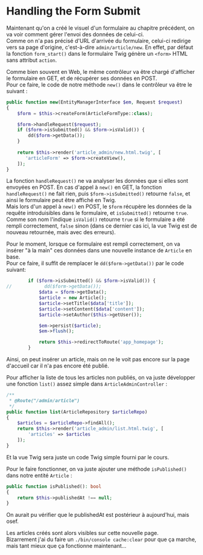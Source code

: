 # Handling the Form Submit

Maintenant qu'on a créé le visuel d'un formulaire au chapitre précédent, on va voir
comment gérer l'envoi des données de celui-ci.  
Comme on n'a pas précisé d'URL d'arrivée du formulaire, celui-ci redirige vers sa
page d'origine, c'est-à-dire `admin/article/new`. En effet, par défaut la fonction
`form_start()` dans le formulaire Twig génère un `<form>` HTML sans attribut 
`action`.  

Comme bien souvent en Web, le même contrôleur va être chargé d'afficher le
formulaire en GET, et de récupérer ses données en POST.  
Pour ce faire, le code de notre méthode `new()` dans le contrôleur va être
le suivant :
```PHP
public function new(EntityManagerInterface $em, Request $request)
{
    $form = $this->createForm(ArticleFormType::class);

    $form->handleRequest($request);
    if ($form->isSubmitted() && $form->isValid()) {
        dd($form->getData());
    }
    
    return $this->render('article_admin/new.html.twig', [
       'articleForm' => $form->createView(),
    ]);
}
```

La fonction `handleRequest()` ne va analyser les données que si elles sont 
envoyées en POST. En cas d'appel à `new()` en GET, la fonction `handleRequest()` 
ne fait rien, puis `$form->isSubmitted()` retourne `false`, et ainsi le formulaire
peut être affiché en Twig.  
Mais lors d'un appel à `new()` en POST, le `$form` récupère les données de la
requête introduisibles dans le formulaire, et `isSubmitted()` retourne `true`.  
Comme son nom l'indique `isValid()` retourne `true` si le formulaire a été 
rempli correctement, `false` sinon (dans ce dernier cas ici, la vue Twig est
de nouveau retournée, mais avec des erreurs).  


Pour le moment, lorsque ce formulaire est rempli correctement, on va insérer
"à la main" ces données dans une nouvelle instance de `Article` en base.  
Pour ce faire, il suffit de remplacer le `dd($form->getData())` par le code 
suivant:
```PHP
        if ($form->isSubmitted() && $form->isValid()) {
//            dd($form->getData());
            $data = $form->getData();
            $article = new Article();
            $article->setTitle($data['title']);
            $article->setContent($data['content']);
            $article->setAuthor($this->getUser());

            $em->persist($article);
            $em->flush();

            return $this->redirectToRoute('app_homepage');
        }
```

Ainsi, on peut insérer un article, mais on ne le voit pas encore sur la page
d'accueil car il n'a pas encore été publié.  

Pour afficher la liste de tous les articles non publiés, on va juste développer
une fonction `list()` assez simple dans `ArticleAdminController` :
```PHP
/**
 * @Route("/admin/article")
 */
public function list(ArticleRepository $articleRepo)
{
    $articles = $articleRepo->findAll();
    return $this->render('article_admin/list.html.twig', [
        'articles' => $articles
    ]);
}
```
Et la vue Twig sera juste un code Twig simple fourni par le cours.

Pour le faire fonctionner, on va juste ajouter une méthode `isPublished()` dans
notre entité `Article` : 
```PHP
public function isPublished(): bool
{
    return $this->publishedAt !== null;
}
```
On aurait pu vérifier que le publishedAt est postérieur à aujourd'hui, mais osef.  

Les articles créés sont alors visibles sur cette nouvelle page.  
Bizarrement j'ai du faire un `./bin/console cache:clear` pour que ça marche,
mais tant mieux que ça fonctionne maintenant...
